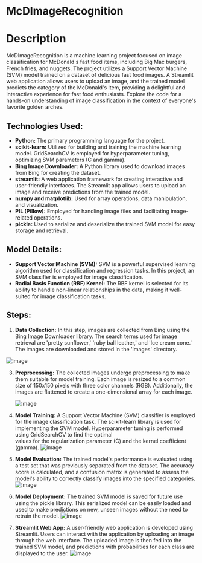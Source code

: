 # McDImageRecognition

# Description
McDImageRecognition is a machine learning project focused on image classification for McDonald's fast food items, including Big Mac burgers, French fries, and nuggets. The project   utilizes a Support Vector Machine (SVM) model trained on a dataset of delicious fast food images. A Streamlit web application allows users to upload an image, and the trained model   predicts the category of the McDonald's item, providing a delightful and interactive experience for fast food enthusiasts. Explore the code for a hands-on understanding of image classification in the context of everyone's favorite golden arches.

## Technologies Used:
- **Python:** The primary programming language for the project.
- **scikit-learn:** Utilized for building and training the machine learning model. GridSearchCV is employed for hyperparameter tuning, optimizing SVM parameters (C and gamma).
- **Bing Image Downloader:** A Python library used to download images from Bing for creating the dataset.
- **streamlit:** A web application framework for creating interactive and user-friendly interfaces. The Streamlit app allows users to upload an image and receive predictions from the trained model.
- **numpy and matplotlib:** Used for array operations, data manipulation, and visualization.
- **PIL (Pillow):** Employed for handling image files and facilitating image-related operations.
- **pickle:** Used to serialize and deserialize the trained SVM model for easy storage and retrieval.

## Model Details:
- **Support Vector Machine (SVM):** SVM is a powerful supervised learning algorithm used for classification and regression tasks. In this project, an SVM classifier is employed for image classification.
- **Radial Basis Function (RBF) Kernel:** The RBF kernel is selected for its ability to handle non-linear relationships in the data, making it well-suited for image classification tasks.


## Steps:
1. **Data Collection:**
   In this step, images are collected from Bing using the Bing Image Downloader library. The search terms used for image retrieval are 'pretty sunflower,' 'ruby ball leather,' and 'Ice cream cone.' The images are downloaded and stored 
   in the 'images' directory.
   
  ![image](https://github.com/charan1207/McDImageRecognition/blob/main/ImgMacD/Data%20collection.png?raw=true)
  

3. **Preprocessing:**
   The collected images undergo preprocessing to make them suitable for model training. Each image is resized to a common size of 150x150 pixels with three color channels (RGB). Additionally, the images are flattened to create a one-dimensional array for each image.

   ![image](https://github.com/charan1207/McDImageRecognition/blob/main/ImgMacD/preprocessing.png?raw=true)

5. **Model Training:**
   A Support Vector Machine (SVM) classifier is employed for the image classification task. The scikit-learn library is used for implementing the SVM model. Hyperparameter tuning is performed using GridSearchCV to find the optimal     
   values for the regularization parameter (C) and the kernel coefficient (gamma).
 ![image](https://github.com/charan1207/McDImageRecognition/assets/28255223/a3a69b6b-7811-4cc5-9e22-83b159600eca)
   
7. **Model Evaluation:**
   The trained model's performance is evaluated using a test set that was previously separated from the dataset. The accuracy score is calculated, and a confusion matrix is generated to assess the model's ability to correctly classify 
   images into the specified categories.
   ![image](https://github.com/charan1207/McDImageRecognition/assets/28255223/a02320ba-4ab6-4b39-948f-92a07c178242)

9. **Model Deployment:**
    The trained SVM model is saved for future use using the pickle library. This serialized model can be easily loaded and used to make predictions on new, unseen images without the need to retrain the model.
  ![image](https://github.com/charan1207/McDImageRecognition/assets/28255223/d0ee163e-4e67-44bf-9483-0dbf6738ff53)


11. **Streamlit Web App:**
    A user-friendly web application is developed using Streamlit. Users can interact with the application by uploading an image through the web interface. The uploaded image is then fed into the trained SVM model, and predictions with 
    probabilities for each class are displayed to the user.
   ![image](https://github.com/charan1207/McDImageRecognition/assets/28255223/3dfb0f8b-fe6b-4a95-8a39-77eb52c20033)




